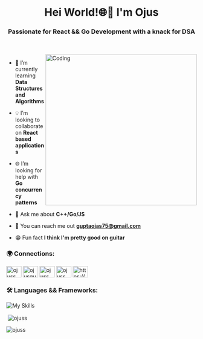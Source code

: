 <h1 align="center">Hei World!🌐🤖 I'm Ojus</h1>
<h3 align="center">Passionate for React && Go Development with a knack for DSA</h3>
<br></br>
<img align="right" alt="Coding" width="400" src="https://blog.jetbrains.com/wp-content/uploads/2021/02/Go_8001611039611515.gif">

- 🌱 I’m currently learning **Data Structures and Algorithms**

- 💡 I’m looking to collaborate on **React based applications**

- 🌐 I’m looking for help with **Go concurrency patterns**

- 🧠 Ask me about **C++/Go/JS**

- 📨 You can reach me out **guptaojas75@gmail.com**

- 😁 Fun fact **I think I'm pretty good on guitar**

<h3 align="left">🌍 Connections:</h3>
<p align="left">
<a href="https://linkedin.com/in/ojuss" target="blank"><img align="center" src="https://raw.githubusercontent.com/rahuldkjain/github-profile-readme-generator/master/src/images/icons/Social/linked-in-alt.svg" alt="ojuss" height="30" width="40" /></a>
<a href="https://instagram.com/ojusgup" target="blank"><img align="center" src="https://raw.githubusercontent.com/rahuldkjain/github-profile-readme-generator/master/src/images/icons/Social/instagram.svg" alt="ojusgup" height="30" width="40" /></a>
<a href="https://www.hackerrank.com/ojuss" target="blank"><img align="center" src="https://raw.githubusercontent.com/rahuldkjain/github-profile-readme-generator/master/src/images/icons/Social/hackerrank.svg" alt="ojuss" height="30" width="40" /></a>
<a href="https://www.leetcode.com/ojuss" target="blank"><img align="center" src="https://raw.githubusercontent.com/rahuldkjain/github-profile-readme-generator/master/src/images/icons/Social/leet-code.svg" alt="ojuss" height="30" width="40" /></a>
<a href="https://discord.gg/https://discord.gg/gprZUGqVSR" target="blank"><img align="center" src="https://raw.githubusercontent.com/rahuldkjain/github-profile-readme-generator/master/src/images/icons/Social/discord.svg" alt="https://discord.gg/gprZUGqVSR" height="30" width="40" /></a>
</p>

<h3 align="left">🛠️ Languages && Frameworks:</h3>

![My Skills](https://skillicons.dev/icons?i=cpp,go,c,js,html,css,figma,tailwind,react,redux,gcp,git,githubactions,vscode,linux,heroku,netlify&perline=9)

<p>&nbsp;<img align="center" src="https://github-readme-stats.vercel.app/api?username=ojuss&show_icons=true&locale=en&theme=dark" alt="ojuss" /></p>
<p align="left"> <img src="https://komarev.com/ghpvc/?username=ojuss&label=Profile%20views&color=6e5494&style=flat"
 alt="ojuss" /> </p>


